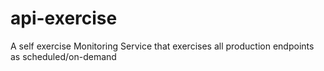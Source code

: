 # api-exercise
A self exercise Monitoring Service that exercises all production endpoints as scheduled/on-demand
